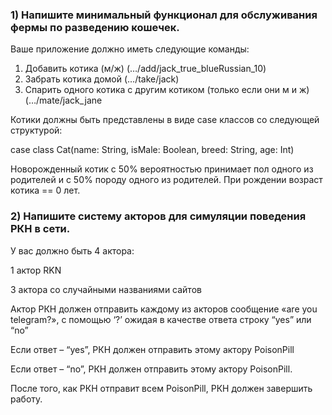 ### 1) Напишите минимальный функционал для обслуживания фермы по разведению кошечек.

Ваше приложение должно иметь следующие команды:

1)	Добавить котика (м/ж) (…/add/jack_true_blueRussian_10)
2)	Забрать котика домой (…/take/jack)
3)	Спарить одного котика с другим котиком (только если они м и ж) (…/mate/jack_jane

Котики должны быть представлены в виде case классов со следующей структурой:

case class Cat(name: String, isMale: Boolean, breed: String, age: Int)

Новорожденный котик с 50% вероятностью принимает пол одного из родителей и с 50% породу одного из родителей. При рождении возраст котика == 0 лет.


### 2) Напишите систему акторов для симуляции поведения РКН в сети.

У вас должно быть 4 актора:

1 актор RKN

3 актора со случайными названиями сайтов

Актор РКН должен отправить каждому из акторов сообщение «are you telegram?», с помощью ‘?’ ожидая в качестве ответа строку “yes” или “no”

Если ответ – “yes”, РКН должен отправить этому актору PoisonPill

Если ответ – “no”, РКН должен отправить этому актору PoisonPill.

После того, как РКН отправит всем PoisonPill, РКН должен завершить работу. 
